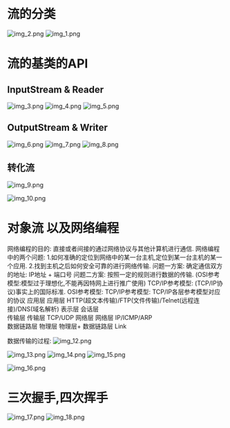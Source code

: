 # 流的分类
![img_2.png](img_2.png)
![img_1.png](img_1.png)

# 流的基类的API
## InputStream & Reader
![img_3.png](img_3.png)
![img_4.png](img_4.png)
![img_5.png](img_5.png)

## OutputStream & Writer
![img_6.png](img_6.png)
![img_7.png](img_7.png)
![img_8.png](img_8.png)


## 转化流
![img_9.png](img_9.png)

![img_10.png](img_10.png)

# 对象流 以及网络编程
网络编程的目的: 直接或者间接的通过网络协议与其他计算机进行通信.
网络编程中的两个问题:
1.如何准确的定位到网络中的某一台主机,定位到某一台主机的某一个应用.
2.找到主机之后如何安全可靠的进行网络传输.
问题一方案: 确定通信双方的地址: IP地址 + 端口号
问题二方案: 按照一定的规则进行数据的传输.
(OSI参考模型:模型过于理想化,不能再因特网上进行推广使用)
TCP/IP参考模型: (TCP/IP协议)事实上的国际标准.
OSI参考模型:         TCP/IP参考模型:                    TCP/IP各层参考模型对应的协议
应用层                     应用层                             HTTP(超文本传输)/FTP(文件传输)/Telnet(远程连接)/DNS(域名解析)
表示层
会话层                     
传输层                     传输层                             TCP/UDP
网络层                     网络层                             IP/ICMP/ARP                  
数据链路层
物理层                 物理层+ 数据链路层                      Link

数据传输的过程:
![img_12.png](img_12.png)

![img_13.png](img_13.png)
![img_14.png](img_14.png)
![img_15.png](img_15.png)

![img_16.png](img_16.png)
# 三次握手,四次挥手
![img_17.png](img_17.png)
![img_18.png](img_18.png)
